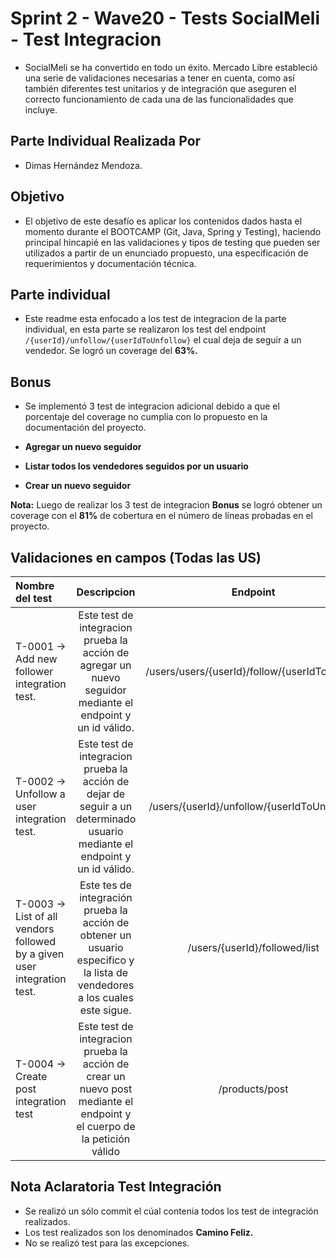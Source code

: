 # **Sprint 2 - Wave20 - Tests SocialMeli - Test Integracion**
- SocialMeli se ha convertido en todo un éxito. Mercado Libre estableció una serie de validaciones necesarias a tener en cuenta, como así también diferentes test unitarios y de integración que aseguren el correcto funcionamiento de cada una de las funcionalidades que incluye.

## **Parte Individual Realizada Por**
- Dimas Hernández Mendoza.

## **Objetivo**
- El objetivo de este desafío es aplicar los contenidos dados hasta el momento durante el BOOTCAMP (Git, Java, Spring y Testing), haciendo principal hincapié en las validaciones y tipos de testing que pueden ser utilizados a partir de un enunciado propuesto, una especificación de requerimientos y documentación técnica.

## **Parte individual**
- Este readme esta enfocado a los test de integracion de la parte individual, en esta parte se realizaron los test del endpoint `/{userId}/unfollow/{userIdToUnfollow}` el cual deja de seguir a un vendedor.
Se logró un coverage del **63%.**

## **Bonus**
- Se implementó 3 test de integracion adicional debido a que el porcentaje del coverage no cumplia con lo propuesto en la documentación del proyecto.

- **Agregar un nuevo seguidor**

- **Listar todos los vendedores seguidos por un usuario**

- **Crear un nuevo seguidor**

**Nota:** Luego de realizar los 3 test de integracion **Bonus** se logró obtener un coverage con el **81%** de cobertura en el número de líneas probadas en el proyecto.


## **Validaciones en campos (Todas las US)**
| Nombre del test | Descripcion |    Endpoint         ||
|:---------------|:-------------:|:----------------------------------------------------------------------------------------------------------------------------------:|:------------------------------------------------------------------------------------------------------------------------------:|
| T-0001 -> Add new follower integration test.       |   Este test de integracion prueba la  acción de agregar un nuevo seguidor mediante el endpoint y un id válido. | /users/users/{userId}/follow/{userIdToFollow} | 
| T-0002 -> Unfollow a user integration test.       |   Este test de integracion prueba la acción de dejar de seguir a un determinado usuario mediante el endpoint y un id válido.     |  /users/{userId}/unfollow/{userIdToUnfollow} | 
| T-0003 -> List of all vendors followed by a given user integration test.      |   Este tes de integración prueba la acción de obtener un usuario especifico y la lista de vendedores a los cuales este sigue.    |  /users/{userId}/followed/list  | 
| T-0004 -> Create post integration test  |   Este test de integracion prueba la acción de crear un nuevo post mediante el endpoint y el cuerpo de la petición válido   |  /products/post  | 


## **Nota Aclaratoria Test Integración**
- Se realizó un sólo commit el cúal contenia todos los test de integración realizados.
- Los test realizados son los denominados **Camino Feliz.**
- No se realizó test para las excepciones.
